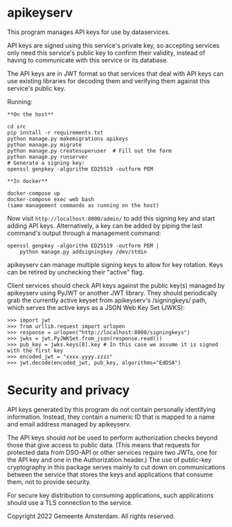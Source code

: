 apikeyserv
==========

This program manages API keys for use by dataservices.

API keys are signed using this service's private key, so accepting services
only need this service's public key to confirm their validity, instead of
having to communicate with this service or its database.

The API keys are in JWT format so that services that deal with API keys can
use existing libraries for decoding them and verifying them against this
service's public key.


Running:

    **On the host**

    cd src
    pip install -r requirements.txt
    python manage.py makemigrations apikeys
    python manage.py migrate
    python manage.py createsuperuser  # Fill out the form
    python manage.py runserver
    # Generate a signing key:
    openssl genpkey -algorithm ED25519 -outform PEM

    **In docker**

    docker-compose up
    docker-compose exec web bash
    (same management commands as running on the host)

Now visit `http://localhost:8000/admin/` to add this signing key and start
adding API keys. Alternatively, a key can be added by piping the last command's
output through a management command:

    openssl genpkey -algorithm ED25519 -outform PEM |
        python manage.py addsigningkey /dev/stdin

apikeyserv can manage multiple signing keys to allow for key rotation.
Keys can be retired by unchecking their "active" flag.

Client services should check API keys against the public key(s) managed by
apikeyserv using PyJWT or another JWT library. They should periodically grab
the currently active keyset from apikeyserv's /signingkeys/ path, which serves
the active keys as a JSON Web Key Set (JWKS):

    >>> import jwt
    >>> from urllib.request import urlopen
    >>> response = urlopen("http://localhost:8000/signingkeys")
    >>> jwks = jwt.PyJWKSet.from_json(response.read())
    >>> pub_key = jwks.keys[0].key # In this case we assume it is signed with the first key
    >>> encoded_jwt = "xxxx.yyyy.zzzz"
    >>> jwt.decode(encoded_jwt, pub_key, algorithms="EdDSA")


Security and privacy
====================

API keys generated by this program do not contain personally identifying
information. Instead, they contain a numeric ID that is mapped to a name and
email address managed by apikeyserv.

The API keys should *not* be used to perform authorization checks
beyond those that give access to public data. (This means that requests
for protected data from DSO-API or other services require two JWTs, one for
the API key and one in the Authorization header.)
The use of public-key cryptography in this package serves mainly
to cut down on communications between the service that stores the keys
and applications that consume them, not to provide security.

For secure key distribution to consuming applications,
such applications should use a TLS connection to the service.


Copyright 2022 Gemeente Amsterdam. All rights reserved.
